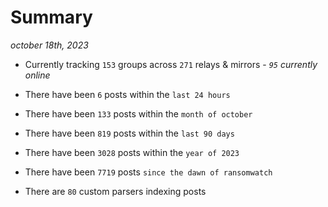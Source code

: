 
# Summary
_october 18th, 2023_

- Currently tracking `153` groups across `271` relays & mirrors - _`95` currently online_

- There have been `6` posts within the `last 24 hours`

- There have been `133` posts within the `month of october`

- There have been `819` posts within the `last 90 days`

- There have been `3028` posts within the `year of 2023`

- There have been `7719` posts `since the dawn of ransomwatch`

- There are `80` custom parsers indexing posts
